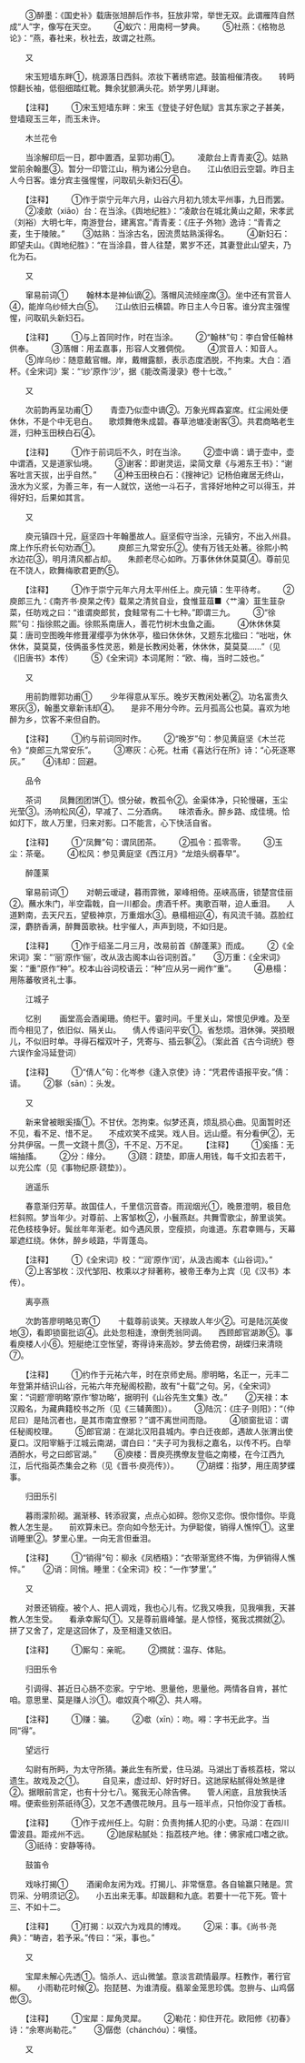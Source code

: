 <!-- { "loadSidebar": true } -->
　　③醉墨：《国史补》载唐张旭醉后作书，狂放非常，举世无双。此谓雁阵自然成“人”字，像写在天空。
　　④蚁穴：用南柯一梦典。
　　⑤社燕：《格物总论》：“燕，春社来，秋社去，故谓之社燕。

　　又

　　宋玉短墙东畔①，桃源落日西斜。浓妆下著绣帘遮。鼓笛相催清夜。　　转眄惊翻长袖，低徊细踏红靴。舞余犹颤满头花。娇学男儿拜谢。

　　【注释】
　　①宋玉短墙东畔：宋玉《登徒子好色赋》言其东家之子甚美，登墙窥玉三年，而玉未许。

　　木兰花令

　　当涂解印后一日，郡中置酒，呈郭功甫①。
　　凌歊台上青青麦②。姑熟堂前余翰墨③。暂分一印管江山，稍为诸公分皂白。　　江山依旧云空碧。昨日主人今日客。谁分宾主强惺惺，问取矶头新妇石④。

　　【注释】
　　①作于崇宁元年六月，山谷六月初九领太平州事，九日而罢。
　　②凌歊（xiāo）台：在当涂。《舆地纪胜》：“凌歊台在城北黄山之颠，宋孝武（刘裕）大明七年，南游登台，建离宫。”青青麦：《庄子·外物》逸诗：“青青之麦，生于陵陂。”
　　③姑熟：当涂古名，因流贯姑熟溪得名。
　　④新妇石：即望夫山。《舆地纪胜》：“在当涂县，昔人往楚，累岁不还，其妻登此山望夫，乃化为石。

　　又

　　窜易前词①
　　翰林本是神仙谪②。落帽风流倾座席③。坐中还有赏音人④，能岸乌纱倾大白⑤。　　江山依旧云横碧。昨日主人今日客。谁分宾主强惺惺，问取矶头新妇石。

　　【注释】
　　①与上首同时作，时在当涂。
　　②“翰林”句：李白曾任翰林供奉。
　　③落帽：用孟嘉事，形容人文雅倜傥。
　　④赏音人：知音人。
　　⑤岸乌纱：随意戴官帽。岸，戴帽露额，表示态度洒脱，不拘束。大白：酒杯。《全宋词》案：“‘纱’原作‘沙’，据《能改斋漫录》卷十七改。”

　　又

　　次前韵再呈功甫①
　　青壶乃似壶中谪②。万象光辉森宴席。红尘闹处便休休，不是个中无皂白。　　歌烦舞倦朱成碧。春草池塘凌谢客③。共君商略老生涯，归种玉田秧白石④。

　　【注释】
　　①作于前词后不久，时在当涂。
　　②壶中谪：谪于壶中，壶中谓酒，又是道家仙境。
　　③谢客：即谢灵运，梁简文章《与湘东王书》：“谢客吐言天拔，出乎自然。”
　　④种玉田秧白石：《搜神记》记杨伯雍居无终山，汲水为义浆，为善三年，有一人就饮，送他一斗石子，言择好地种之可以得玉，并得好妇，后果如其言。

　　又

　　庾元镇四十兄，庭坚四十年翰墨故人。庭坚假守当涂，元镇穷，不出入州县。席上作乐府长句劝酒①。
　　庾郎三九常安乐②。使有万钱无处著。徐熙小鸭水边花③，明月清风都占却。　　朱颜老尽心如昨。万事休休休莫莫④。尊前见在不饶人，欧舞梅歌君更酌⑤。

　　【注释】
　　①作于崇宁元年六月太平州任上。庾元镇：生平待考。
　　②庾郎三九：《南齐书·庾杲之传》载杲之清贫自业，食惟韮葅■〈艹瀹〉韮生韮杂菜，任昉戏之曰：“谁谓庾郎贫，食鲑常有二十七种。”即谓三九。
　　③“徐熙”句：指徐熙之画。徐熙系南唐人，善花竹树木虫鱼之画。
　　④休休休莫莫：唐司空图晚年修葺濯缨亭为休休亭，楹曰休休休，又题东北楹曰：“咄咄，休休休，莫莫莫，伎俩虽多性灵恶，赖是长教闲处著，休休休，莫莫莫……”（见《旧唐书》本传）
　　⑤《全宋词》本词尾附：“欧、梅，当时二妓也。”

　　又

　　用前韵赠郭功甫①
　　少年得意从军乐。晚岁天教闲处著②。功名富贵久寒灰③，翰墨文章新讳却④。　　是非不用分今昨。云月孤高公也莫。喜欢为地醉为乡，饮客不来但自酌。

　　【注释】
　　①约与前词同时作。
　　②“晚岁”句：参见黄庭坚《木兰花令》“庾郎三九常安乐”。
　　③寒灰：心死。杜甫《喜达行在所》诗：“心死逐寒灰。”
　　④讳却：回避。

　　品令

　　茶词
　　凤舞团团饼①。恨分破，教孤令②。金渠体净，只轮慢碾，玉尘光莹③。汤响松风④，早减了、二分酒病。　　味浓香永。醉乡路、成佳境。恰如灯下，故人万里，归来对影。口不能言，心下快活自省。

　　【注释】
　　①“凤舞”句：谓凤团茶。
　　②孤令：孤零零。
　　③玉尘：茶毫。
　　④松风：参见黄庭坚《西江月》“龙焙头纲春早”。

　　醉蓬莱

　　窜易前词①
　　对朝云叆叇，暮雨霏微，翠峰相倚。巫峡高唐，锁楚宫佳丽②。蘸水朱门，半空霜戟，自一川都会。虏酒千杯。夷歌百啭，迫人垂泪。　　人道黔南，去天尺五，望极神京，万重烟水③。悬榻相迎④，有风流千骑。荔脸红深，麝脐香满，醉舞茵歌袂。杜宇催人，声声到晓，不如归是。

　　【注释】
　　①作于绍圣二月三月，改易前首《醉蓬莱》而成。
　　②《全宋词》案：“‘丽’原作‘俪’，改从汲古阁本山谷词别首。”
　　③万重：《全宋词》案：“重”原作“种”。校本山谷词校语云：“种”应从另一阙作“重”。
　　④悬榻：用陈蕃敬贤礼士事。

　　江城子

　　忆别
　　画堂高会酒阑珊。倚栏干。霎时间。千里关山，常恨见伊难。及至而今相见了，依旧似、隔关山。　　倩人传语问平安①。省愁烦。泪休弹。哭损眼儿，不似旧时单。寻得石榴双叶子，凭寄与、插云鬖②。（案此首《古今词统》卷六误作金冯延登词）

　　【注释】
　　①“倩人”句：化岑参《逢入京使》诗：“凭君传语报平安。”倩：请。
　　②鬖（sān）：头发。

　　又

　　新来曾被眼奚搐①。不甘伏。怎拘束。似梦还真，烦乱损心曲。见面暂时还不见，看不足、惜不足。　　不成欢笑不成哭。戏人目。远山蹙。有分看伊②，无分共伊宿。一贯一文跷十贯③，千不足、万不足。
　　【注释】
　　①奚搐：无端抽搐。
　　②分：缘分。
　　③跷：跷垫，即唐人用钱，每千文扣去若干，以充公库（见《事物纪原·跷垫》）。

　　逍遥乐

　　春意渐归芳草。故国佳人，千里信沉音杳。雨润烟光①，晚景澄明，极目危栏斜照。梦当年少。对尊前、上客邹枚②，小鬟燕赵。共舞雪歌尘，醉里谈笑。　　花色枝枝争好。鬓丝年年渐老。如今遇风景，空瘦损，向谁道。东君幸赐与，天幕翠遮红绕。休休，醉乡岐路，华胥蓬岛。

　　【注释】
　　①《全宋词》校：“‘润’原作‘闰’，从汲古阁本《山谷词》。”
　　②上客邹枚：汉代邹阳、枚乘以才辩著称，被帝王奉为上宾（见《汉书》本传）。

　　离亭燕

　　次韵答廖明略见寄①
　　十载尊前谈笑。天禄故人年少②。可是陆沉英俊地③，看即锁窗批诏④。此处忽相逢，潦倒秃翁同调。　　西顾郎官湖渺⑤。事看庾楼人小⑥。短艇绝江空怅望，寄得诗来高妙。梦去倚君傍，胡蝶归来清晓⑦。

　　【注释】
　　①约作于元祐六年，时在京师史局。廖明略，名正一，元丰二年登第并结识山谷，元祐六年充秘阁校勘，故有“十载”之句。另，《全宋词》案：“词题‘廖明略’原作‘黎功略’，据明刊《山谷先生文集》改。”
　　②天禄：本汉殿名，为藏典籍校书之所（见《三辅黄图》）。
　　③陆沉：《庄子·则阳》：“（仲尼曰）是陆沉者也，是其市南宜僚邪？”谓不离世间而隐。
　　④锁窗批诏：谓任秘阁校理。
　　⑤郎官湖：在湖北汉阳县城内。李白迁夜郎，遇故人张渭出使夏口。汉阳宰觞于江城云南湖，谓白曰：“夫子可为我标之嘉名，以传不朽。白举酒酹水，号之曰郎官湖。”
　　⑥庾楼：晋庾亮携僚友登临之南楼，在今江西九江，后代指英杰集会之称（见《晋书·庾亮传》）。
　　⑦胡蝶：指梦，用庄周梦蝶事。

　　归田乐引

　　暮雨濛阶砌。漏渐移、转添寂寞，点点心如碎。怨你又恋你。恨你惜你。毕竟教人怎生是。　　前欢算未已。奈向如今愁无计。为伊聪俊，销得人憔悴①。这里诮睡里②。梦里心里。一向无言但垂泪。

　　【注释】
　　①“销得”句：柳永《凤栖梧》：“衣带渐宽终不悔，为伊销得人憔悴。”
　　②诮：同悄。睡里：《全宋词》校：“一作‘梦里’。”

　　又

　　对景还销瘦。被个人、把人调戏，我也心儿有。忆我又唤我，见我嗔我，天甚教人怎生受。　　看承幸厮勾①。又是尊前眉峰皱。是人惊怪，冤我忒撋就②。拼了又舍了，定是这回休了，及至相逢又依旧。

　　【注释】
　　①厮勾：亲昵。
　　②撋就：温存、体贴。

　　归田乐令

　　引调得、甚近日心肠不恋家。宁宁地、思量他，思量他。两情各自肯，甚忙咱。意思里、莫是赚人沙①。噷奴真个嘚②、共人嘚。

　　【注释】
　　①赚：骗。
　　②噷（xīn）：吻。嘚：字书无此字。当同“得”。

　　望远行

　　勾尉有所眄，为太守所猜。兼此生有所爱，住马湖。马湖出丁香核荔枝，常以遗生。故戏及之①。
　　自见来，虚过却、好时好日。这訑尿粘腻得处煞是律②。据眼前言定，也有十分七八。冤我无心除告佛。　　管人闲底，且放我快活嘚。便索些别茶祇待③，又怎不遇偎花映月。且与一班半点，只怕你没丁香核。

　　【注释】
　　①作于戎州任上。勾尉：负责拘捕人犯的小吏。马湖：在四川雷波县。距戎州不远。
　　②訑尿粘腻处：指荔枝产地。律：佛家戒口嗜之欲。
　　③祇待：安静等待。

　　鼓笛令

　　戏咏打揭①
　　酒阑命友闲为戏。打揭儿、非常惬意。各自输赢只赌是。赏罚采、分明须记②。　　小五出来无事。却跋翻和九底。若要十一花下死。管十三、不如十二。

　　【注释】
　　①打揭：以双六为戏具的博戏。
　　②采：事。《尚书·尧典》：“畴咨，若予采。”传曰：“采，事也。”

　　又

　　宝犀未解心先透①。恼杀人、远山微皱。意淡言疏情最厚。枉教作，著行官柳。　　小雨勒花时候②。抱琵琶、为谁清瘦。翡翠金笼思珍偶。忽拚与、山鸡僝僽③。

　　【注释】
　　①宝犀：犀角灵犀。
　　②勒花：抑住开花。欧阳修《初春》诗：“余寒尚勒花。”
　　③僝僽（chánchóu）：嗔怪。

　　又

